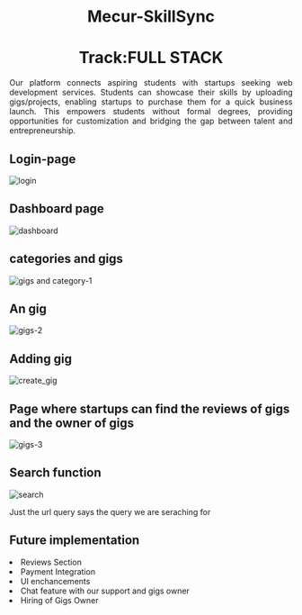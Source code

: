 <h1 align ="center"> Mecur-SkillSync</h1>
<h1 align ="center"> Track:FULL STACK</h1>
<p align="justify">Our platform connects aspiring students with startups seeking web development services. Students can showcase their skills by uploading gigs/projects, enabling startups to purchase them for a quick business launch. This empowers students without formal degrees, providing opportunities for customization and bridging the gap between talent and entrepreneurship.</p>
<h2>Login-page</h2>

![login](https://github.com/Shounmay/Mecur-Skillsync/assets/90774417/9b22c156-b293-4d44-a64d-f9a8da50cfae)

<h2>Dashboard page</h2>

![dashboard](https://github.com/Shounmay/Mecur-Skillsync/assets/90774417/b679630f-82a9-4a5d-ab33-e4a231d5daad)

<h2>categories and gigs</h2>

![gigs and category-1](https://github.com/Shounmay/Mecur-Skillsync/assets/90774417/9401dbd4-1025-44ff-b192-5d5d35ad11b8)

<h2> An gig</h2>

![gigs-2](https://github.com/Shounmay/Mecur-Skillsync/assets/90774417/194aa5a1-179a-4cef-acf8-a2d38ec2f662)

<h2>Adding gig</h2>

![create_gig](https://github.com/Shounmay/Mecur-Skillsync/assets/90774417/654de7f2-48e6-44f0-b401-7e101f71eb60)

<h2> Page where startups can find the reviews of gigs and the owner of gigs</h2>

![gigs-3](https://github.com/Shounmay/Mecur-Skillsync/assets/90774417/5f2c43ee-4a37-439b-8539-21be0129402f)

<h2> Search function </h2>

![search](https://github.com/Shounmay/Mecur-Skillsync/assets/90774417/f0633a7d-a997-496b-8d78-bf9ceeece3ed)

<p> Just the url query says the query we are seraching for</p>

<h2> Future implementation</h2>
<li> Reviews Section</li>
<li> Payment Integration</li>
<li>UI enchancements</li>
<li>Chat feature with our support and gigs owner</li>
<li>Hiring of Gigs Owner</li>


